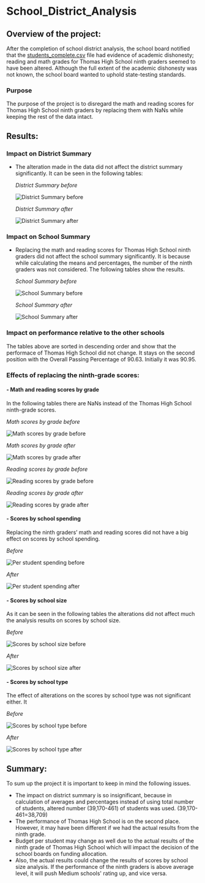 # School_District_Analysis

## Overview of the project:
After the completion of school district analysis, the school board notified that the [students_complete.csv](https://github.com/sharof17/School_District_Analysis/blob/main/Resources/students_complete.csv) file had evidence of academic dishonesty; reading and math grades for Thomas High School ninth graders seemed to have been altered. Although the full extent of the academic dishonesty was not known, the school board wanted to uphold state-testing standards.

### Purpose
The purpose of the project is to disregard the math and reading scores for Thomas High School ninth graders by replacing them with NaNs while keeping the rest of the data intact.

## Results:
### Impact on District Summary
- The alteration made in the data did not affect the district summary significantly. It can be seen in the following tables: 
  
  *District Summary before*

  ![District Summary before](Resources/images/district_summary_before.png)
  
  
  *District Summary after*

  ![District Summary after](Resources/images/district_summary_after.png)

### Impact on School Summary
- Replacing the math and reading scores for Thomas High School ninth graders did not affect the school summary significantly. It is because while calculating the means and percentages, the number of the ninth graders was not considered. The following tables show the results.

  *School Summary before*

  ![School Summary before](Resources/images/per_school_summary_before.png)

  *School Summary after*

  ![School Summary after](Resources/images/per_school_summary_after.png)

### Impact on performance relative to the other schools
The tables above are sorted in descending order and show that the performace of Thomas High School did not change. It stays on the second position with the Overall Passing Percentage of 90.63. Initially it was 90.95. 

### Effects of replacing the ninth-grade scores:

#### - Math and reading scores by grade

  In the following tables there are NaNs instead of the Thomas High School ninth-grade scores. 
  
  *Math scores by grade before*

  ![Math scores by grade before](Resources/images/math_score_before.png)
  
  *Math scores by grade after*

  ![Math scores by grade after](Resources/images/math_score_after.png)

  *Reading scores by grade before*

  ![Reading scores by grade before](Resources/images/reading_score_before.png)

   *Reading scores by grade after*

  ![Reading scores by grade after](Resources/images/reading_score_after.png)

#### - Scores by school spending
  Replacing the ninth graders’ math and reading scores did not have a big effect on scores by school spending.
  
  *Before*

  ![Per student spending before](Resources/images/spending_summary_before.png)
  
  *After*

  ![Per student spending after](Resources/images/spending_summary_after.png)

#### - Scores by school size
  As it can be seen in the following tables the alterations did not affect much the analysis results on scores by school size.

  *Before*

  ![Scores by school size before](Resources/images/school_size_before.png)

  *After*

  ![Scores by school size after](Resources/images/school_size_after.png)

#### - Scores by school type
  The effect of alterations on the scores by school type was not significant either. It
  
   *Before*

  ![Scores by school type before](Resources/images/school_type_before.png)

  *After*

  ![Scores by school type after](Resources/images/school_type_after.png)

## Summary:
To sum up the project it is important to keep in mind the following issues.
  - The impact on district summary is so insignificant, because in calculation of averages and percentages instead of using total number of students, altered number (39,170-461) of students was used. (39,170-461=38,709)
  - The performance of Thomas High School is on the second place. However, it may have been different if we had the actual results from the ninth grade.
  - Budget per student may change as well due to the actual results of the ninth grade of Thomas High School  which will impact the decision of the school boards on funding allocation.
  - Also, the actual results could change the results of scores by school size analysis. If the performance of the ninth graders is above average level, it will push Medium schools' rating up, and vice versa.
